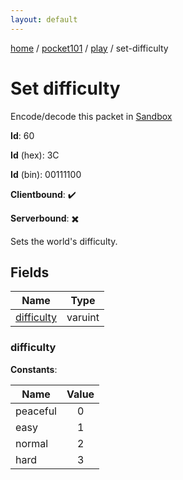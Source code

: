 ```yaml
---
layout: default
---
```


[home](/)  /  [pocket101](/protocol/pocket101)  /  [play](/protocol/pocket101/play)  /  set-difficulty

# Set difficulty

Encode/decode this packet in [Sandbox](../../../sandbox/pocket101#Play.SetDifficulty)

**Id**: 60

**Id** (hex): 3C

**Id** (bin): 00111100

**Clientbound**: ✔️

**Serverbound**: ✖️

Sets the world's difficulty.

## Fields

Name | Type
---|---
[difficulty](#difficulty) | varuint

### difficulty

**Constants**:

Name | Value
---|:---:
peaceful | 0
easy | 1
normal | 2
hard | 3
